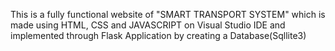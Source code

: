 This is a fully functional website of "SMART TRANSPORT SYSTEM" which is made using HTML, CSS and JAVASCRIPT on Visual Studio IDE and implemented through Flask Application by creating a Database(Sqllite3)
